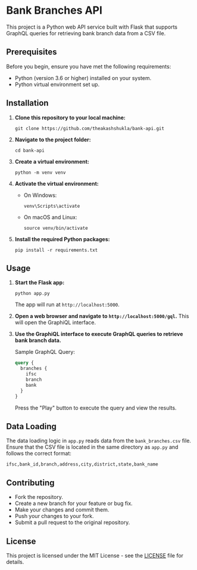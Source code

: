 # Bank Branches API

This project is a Python web API service built with Flask that supports GraphQL queries for retrieving bank branch data from a CSV file.

## Prerequisites

Before you begin, ensure you have met the following requirements:

- Python (version 3.6 or higher) installed on your system.
- Python virtual environment set up.

## Installation

1. **Clone this repository to your local machine:**

   ```shell
   git clone https://github.com/theakashshukla/bank-api.git
   ```

2. **Navigate to the project folder:**

   ```shell
   cd bank-api
   ```

3. **Create a virtual environment:**

   ```shell
   python -m venv venv
   ```

4. **Activate the virtual environment:**

   - On Windows:
     ```shell
     venv\Scripts\activate
     ```

   - On macOS and Linux:
     ```shell
     source venv/bin/activate
     ```

5. **Install the required Python packages:**

   ```shell
   pip install -r requirements.txt
   ```

## Usage

1. **Start the Flask app:**

   ```shell
   python app.py
   ```

   The app will run at `http://localhost:5000`.

2. **Open a web browser and navigate to `http://localhost:5000/gql`.** This will open the GraphiQL interface.

3. **Use the GraphiQL interface to execute GraphQL queries to retrieve bank branch data.**

   Sample GraphQL Query:
   ```graphql
   query {
     branches {
       ifsc
       branch
       bank
     }
   }
   ```

   Press the "Play" button to execute the query and view the results.

## Data Loading

The data loading logic in `app.py` reads data from the `bank_branches.csv` file. Ensure that the CSV file is located in the same directory as `app.py` and follows the correct format:

```
ifsc,bank_id,branch,address,city,district,state,bank_name
```

## Contributing

- Fork the repository.
- Create a new branch for your feature or bug fix.
- Make your changes and commit them.
- Push your changes to your fork.
- Submit a pull request to the original repository.

## License

This project is licensed under the MIT License - see the [LICENSE](LICENSE) file for details.
```